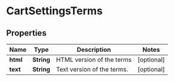 

# CartSettingsTerms


## Properties

| Name | Type | Description | Notes |
|------------ | ------------- | ------------- | -------------|
|**html** | **String** | HTML version of the terms |  [optional] |
|**text** | **String** | Text version of the terms. |  [optional] |




